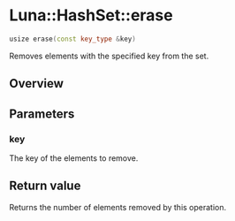 # Luna::HashSet::erase

```c++
usize erase(const key_type &key)
```

Removes elements with the specified key from the set. 

## Overview


## Parameters
### key
The key of the elements to remove. 

## Return value
Returns the number of elements removed by this operation. 


